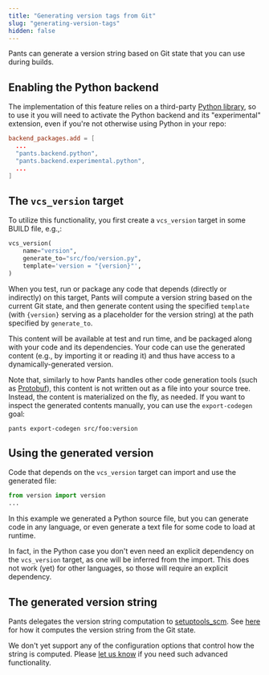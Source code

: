 ```yaml
---
title: "Generating version tags from Git"
slug: "generating-version-tags"
hidden: false
---
```


Pants can generate a version string based on Git state that you can use during builds.

## Enabling the Python backend

The implementation of this feature relies on a third-party [Python library](https://github.com/pypa/setuptools_scm),
so to use it you will need to activate the Python backend and its "experimental" extension, even if
you're not otherwise using Python in your repo:

```toml pants.toml
backend_packages.add = [
  ...
  "pants.backend.python",
  "pants.backend.experimental.python",
  ...
]
```

## The `vcs_version` target

To utilize this functionality, you first create a `vcs_version` target in some BUILD file, e.g.,:

```python src/foo/BUILD
vcs_version(
    name="version",
    generate_to="src/foo/version.py",
    template='version = "{version}"',
)
```

When you test, run or package any code that depends (directly or indirectly) on this target,
Pants will compute a version string based on the current Git state, and then generate content
using the specified `template` (with `{version}` serving as a placeholder for the version string)
at the path specified by `generate_to`.

This content will be available at test and run time, and be packaged along with your
code and its dependencies. Your code can use the generated content (e.g., by importing
it or reading it) and thus have access to a dynamically-generated version.

Note that, similarly to how Pants handles other code generation tools (such as [Protobuf](doc:protobuf-python)),
this content is not written out as a file into your source tree. Instead, the content is materialized
on the fly, as needed. If you want to inspect the generated contents manually, you can use the
`export-codegen` goal:

```shell
pants export-codegen src/foo:version
```

## Using the generated version

Code that depends on the `vcs_version` target can import and use the generated file:

```python src/util.py
from version import version
...
```

In this example we generated a Python source file, but you can generate code in any language,
or even generate a text file for some code to load at runtime.

In fact, in the Python case you don't even need an explicit dependency on the `vcs_version` target, as
one will be inferred from the import. This does not work (yet) for other languages, so those will
require an explicit dependency.

## The generated version string

Pants delegates the version string computation to [setuptools_scm](https://github.com/pypa/setuptools_scm).
See [here](https://github.com/pypa/setuptools_scm#default-versioning-scheme) for how it computes the version string from the Git state.

We don't yet support any of the configuration options that control how the string is computed. Please
[let us know](doc:getting-help) if you need such advanced functionality.
